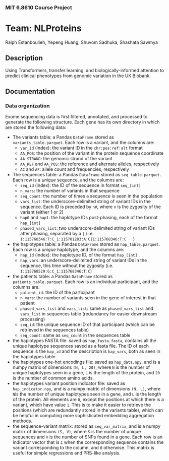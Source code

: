 ### MIT 6.8610 Course Project
# Team: NLProteins
Ralph Estanboulieh, Yepeng Huang, Shuvom Sadhuka, Shashata Sawmya

## Description
Using Transformers, transfer learning, and biologically-informed attention to predict clinical phenotypes from genomic variation in the UK Biobank.

## Documentation
### Data organization

Exome sequencing data is first filtered, annotated, and processed to generate the following structure. Each gene has its own directory in which are stored the following data:
  - The variants table: a Pandas `DataFrame` stored as `variants_table.parquet`. Each row is a variant, and the columns are:
    - `var_id` (index): the variant ID in the `chr:pos:ref:alt` format 
    - `AA_POS`: the position of the variant in the protein sequence coordinate
    - `AA_STRAND`: the genomic strand of the variant
    - `AA_REF` and `AA_POS`: the reference and alternate alleles, respectively
    - `AC` and `AF`: allele count and frequencies, respectively
  - The sequences table: a Pandas `DataFrame` stored as `seq_table.parquet`. Each row is a *unique* sequence, and the columns are:
    - `seq_id` (index): the ID of the sequence in format `seq_[int]`
    - `n_vars`: the number of variants in that sequence
    - `seq_count`: the number of times a sequence is seen in the population
    - `vars_list`: the underscore-delimited string of variant IDs in the sequence. Each ID is preceded by `n#`, where `n` is the zygosity of the variant (either 1 or 2)
    - `hap0` and `hap1`: the haplotype IDs post-phasing, each of the format `hap_[int]`
    - `phased_vars_list`: two underscore-delimited string of variant IDs after phasing, separated by a `|` (i.e. `1:115768346:T:C_1:115701283:A:C|1:115768346:T:C	`)
  - the haplotypes table: a Pandas `DataFrame` stored as `hap_table.parquet`. Each row is a *unique* haplotype, and the columns are:
    - `hap_id` (index): the haplotype ID, of the format `hap_[int]`
    - `hap_vars`: an underscore-delimited string of variant IDs in the sequence, this time without the zygosity (i.e. `1:115768529:G:C_1:115768346:T:C`)
  - the patients table: a Pandas `DataFrame` stored as `patients_table.parquet`. Each row is an individual participant, and the columns are:
    - `patient_id`: the ID of the participant
    - `n_vars`: the number of variants seen in the gene of interest in that patient
    - `phased_vars_list` and `vars_list`: same as `phased_vars_list` and `vars_list` in sequences table (redundancy for easier downstream processing)
    - `seq_id`: the unique sequence ID of that participant (which can be retrieved in the sequences table)
    - `seq_count`: same as `seq_count` in the sequences table
  - the haplotypes FASTA file: saved as `hap_fasta.fasta`, contains all the unique haplotype sequences saved as a fasta file. The ID of each sequence is the `hap_id` and the description is `hap_vars`, both as seen in the haplotypes table.
  - the haplotypes one-hot encodings file: saved as `hap_data.npy`, and is a numpy matrix of dimensions `(N, L, 20)`, where `N` is the number of unique haplotypes seen in a gene, `L` is the length of the protein, and `20` is the number of common amino acids. 
  - the haplotypes variant position indicator file: saved as `hap_indicator.npy`, and is a numpy matric of dimensions `(N, L)`, where `N`is the number of unique haplotypes seen in a gene, and `L` is the length of the protein. All elements are `0`, except the positions at which there is a variant, which have value `1`. This is to make it easier to retrieve the positions (which are redundantly stored in the variants table), which can be helpful in computing more sophisticated embedding aggregation methods.
  - the sequence-variant matrix: stored as `seq_var_matrix`, and is a numpy matrix of dimensions `(S, V)`, where `S` is the number of unique sequences and `V` is the number of SNPs found in a gene. Each row is an indicator vector that is `1` when the corresponding sequence contains the variant corresponding to the column, and `0` otherwise. This matrix is useful for simple regressions and PRS-like analysis. 

